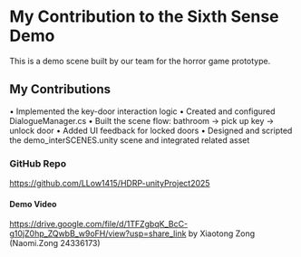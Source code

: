 
# My Contribution to the Sixth Sense Demo

This is a demo scene built by our team for the horror game prototype.

## My Contributions
  •	Implemented the key-door interaction logic
	•	Created and configured DialogueManager.cs
	•	Built the scene flow: bathroom → pick up key → unlock door
	•	Added UI feedback for locked doors
	•	Designed and scripted the demo_interSCENES.unity scene and integrated related asset
### GitHub Repo
https://github.com/LLow1415/HDRP-unityProject2025

#### Demo Video
https://drive.google.com/file/d/1TFZgbqK_BcC-g10jZ0hp_ZQwbB_w9oFH/view?usp=share_link
by Xiaotong Zong (Naomi.Zong 24336173)
